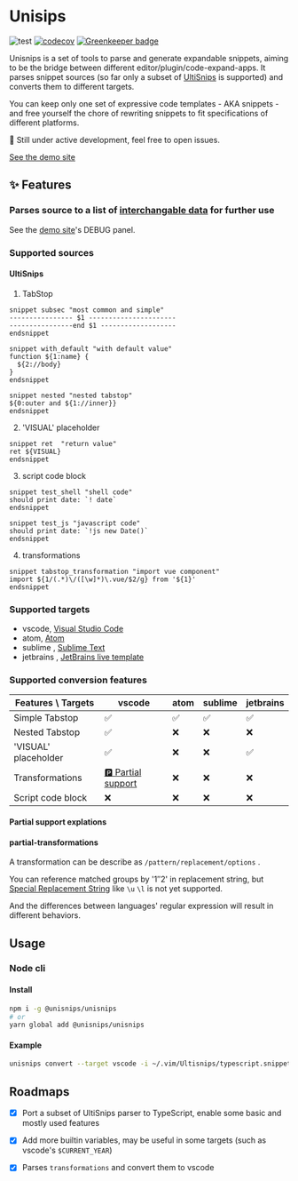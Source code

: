 Unisips
===

![test](https://img.shields.io/github/workflow/status/hikerpig/unisnips/Test?label=test)
[![codecov](https://codecov.io/gh/hikerpig/unisnips/branch/master/graph/badge.svg)](https://codecov.io/gh/hikerpig/unisnips) [![Greenkeeper badge](https://badges.greenkeeper.io/hikerpig/unisnips.svg)](https://greenkeeper.io/)

Unisnips is a set of tools to parse and generate expandable snippets, aiming to be the bridge between different editor/plugin/code-expand-apps. It parses snippet sources (so far only a subset of [UltiSnips](https://github.com/SirVer/ultisnips) is supported) and converts them to different targets.

You can keep only one set of expressive code templates - AKA snippets - and free yourself the chore of rewriting snippets to fit specifications of different platforms.

:construction: Still under active development, feel free to open issues.

[See the demo site](https://unisnips.netlify.com/)

## :sparkles: Features

### Parses source to a list of [interchangable data](https://github.com/hikerpig/unisnips/blob/master/packages/core/src/type.ts) for further use

See the [demo site](https://unisnips.netlify.com/?result=debug)'s DEBUG panel.

### Supported sources

#### UltiSnips

1. TabStop

```vim-snippet
snippet subsec "most common and simple"
---------------- $1 ----------------------
----------------end $1 -------------------
endsnippet

snippet with_default "with default value"
function ${1:name} {
  ${2://body}
}
endsnippet

snippet nested "nested tabstop"
${0:outer and ${1://inner}}
endsnippet
```

2. 'VISUAL' placeholder

```vim-snippet
snippet ret  "return value"
ret ${VISUAL}
endsnippet
```

3. script code block

```vim-snippet
snippet test_shell "shell code"
should print date: `! date`
endsnippet

snippet test_js "javascript code"
should print date: `!js new Date()`
endsnippet
```

4. transformations

```vim-snippet
snippet tabstop_transformation "import vue component"
import ${1/(.*)\/([\w]*)\.vue/$2/g} from '${1}'
endsnippet
```

### Supported targets

- vscode, [Visual Studio Code](https://code.visualstudio.com/docs/editor/userdefinedsnippets)
- atom, [Atom](https://flight-manual.atom.io/using-atom/sections/snippets/)
- sublime , [Sublime Text](http://www.sublimetext.info/docs/en/extensibility/snippets.html)
- jetbrains , [JetBrains live template](https://www.jetbrains.com/help/idea/using-live-templates.html)

### Supported conversion features

| Features \ Targets     | vscode                                         | atom   | sublime   | jetbrains   |
| ---------------------- | --------                                       | ------ | --------- | ----------- |
| Simple Tabstop         | ✅                                             | ✅     | ✅        | ✅          |
| Nested Tabstop         | ✅                                             | ❌     | ❌        | ❌          |
| 'VISUAL' placeholder   | ✅                                             | ❌     | ❌        | ✅          |
| Transformations        | [🅿️  Partial support](#partial-transformations) | ❌     | ❌        | ❌          |
| Script code block      | ❌                                             | ❌     | ❌        | ❌          |


#### Partial support explations

#### partial-transformations

A transformation can be describe as `/pattern/replacement/options` .

You can reference matched groups by '$1' '$2' in replacement string, but [Special Replacement String](https://github.com/SirVer/ultisnips/blob/master/doc/UltiSnips.txt#L1256) like `\u` `\l` is not yet supported.

And the differences between languages' regular expression will result in different behaviors.

## Usage

### Node cli

#### Install

```bash
npm i -g @unisnips/unisnips
# or
yarn global add @unisnips/unisnips
```
#### Example

```bash
unisnips convert --target vscode -i ~/.vim/Ultisnips/typescript.snippets -o ~/vscodesnippets/typescript.json
```

## Roadmaps

- [x] Port a subset of UltiSnips parser to TypeScript, enable some basic and mostly used features

- [x] Add more builtin variables, may be useful in some targets (such as vscode's `$CURRENT_YEAR`)

- [x] Parses `transformations` and convert them to vscode
